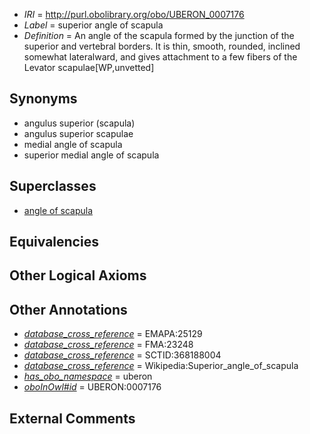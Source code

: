  * *IRI* = http://purl.obolibrary.org/obo/UBERON_0007176
 * *Label* = superior angle of scapula
 * *Definition* = An angle of the scapula formed by the junction of the superior and vertebral borders. It is thin, smooth, rounded, inclined somewhat lateralward, and gives attachment to a few fibers of the Levator scapulae[WP,unvetted]

## Synonyms

 * angulus superior (scapula)
 * angulus superior scapulae
 * medial angle of scapula
 * superior medial angle of scapula

## Superclasses

 * [angle of scapula](../../UBERON/72/UBERON_0007172.md)

## Equivalencies


## Other Logical Axioms


## Other Annotations

 * *[database_cross_reference](../../ef/oboInOwl#hasDbXref.md)* = EMAPA:25129
 * *[database_cross_reference](../../ef/oboInOwl#hasDbXref.md)* = FMA:23248
 * *[database_cross_reference](../../ef/oboInOwl#hasDbXref.md)* = SCTID:368188004
 * *[database_cross_reference](../../ef/oboInOwl#hasDbXref.md)* = Wikipedia:Superior_angle_of_scapula
 * *[has_obo_namespace](../../ce/oboInOwl#hasOBONamespace.md)* = uberon
 * *[oboInOwl#id](../../id/oboInOwl#id.md)* = UBERON:0007176

## External Comments

